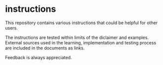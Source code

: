 # instructions
This repository contains various instructions that could be helpful for other users.

The instructions are tested within limits of the diclaimer and examples. External sources used in the learning, implementation and testing process are included in the documents as links.

Feedback is always appreciated.

